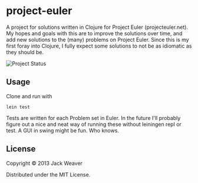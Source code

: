 # project-euler

A project for solutions written in Clojure for Project Euler (projecteuler.net).  My hopes and goals with this are to improve the solutions over time, and add new solutions to the (many) problems on Project Euler.  Since this is my first foray into Clojure, I fully expect some solutions to not be as idiomatic as they should be.

![Project Status](http://projecteuler.net/profile/jweaver.png)

## Usage

Clone and run with

    lein test

Tests are written for each Problem set in Euler.  In the future I'll probably figure out a nice and neat way of running these without leiningen repl or test.  A GUI in swing might be fun.  Who knows.

## License

Copyright © 2013 Jack Weaver

Distributed under the MIT License.
